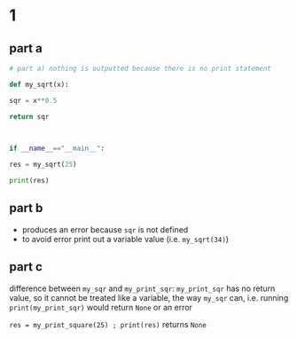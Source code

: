 # 1
## part a
```Python
# part a) nothing is outputted because there is no print statement

def my_sqrt(x):

sqr = x**0.5

return sqr

  

if __name__=="__main__":

res = my_sqrt(25)

print(res)
```
## part b
- produces an error because `sqr` is not defined
- to avoid error print out a variable value (i.e. `my_sqrt(34)`)
## part c
difference between `my_sqr` and `my_print_sqr`: `my_print_sqr` has no return value, so it cannot be treated like a variable, the way `my_sqr` can, i.e. running `print(my_print_sqr)` would return `None` or an error

`res = my_print_square(25) ; print(res)` returns `None`
